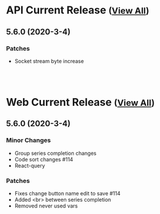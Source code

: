 
# API Current Release <small>([View All](/API.md))</small>
## 5.6.0 (2020-3-4)
### Patches 

- Socket stream byte increase

<br><br>
# Web Current Release <small>([View All](/Web.md))</small>
## 5.6.0 (2020-3-4)
### Minor Changes 

- Group series completion changes
- Code sort changes #114
- React-query

### Patches 

- Fixes change button name edit to save #114
- Added &lt;br&gt; between series completion
- Removed never used vars

  